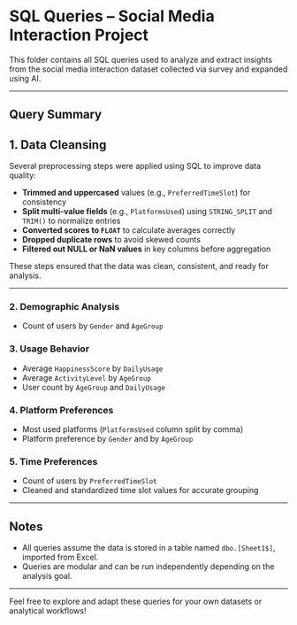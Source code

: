 #  SQL Queries – Social Media Interaction Project

This folder contains all SQL queries used to analyze and extract insights from the social media interaction dataset collected via survey and expanded using AI.

---

##  Query Summary

## 1. Data Cleansing

Several preprocessing steps were applied using SQL to improve data quality:

- **Trimmed and uppercased** values (e.g., `PreferredTimeSlot`) for consistency
- **Split multi-value fields** (e.g., `PlatformsUsed`) using `STRING_SPLIT` and `TRIM()` to normalize entries
- **Converted scores to `FLOAT`** to calculate averages correctly
- **Dropped duplicate rows** to avoid skewed counts
- **Filtered out NULL or NaN values** in key columns before aggregation

These steps ensured that the data was clean, consistent, and ready for analysis.

---

### 2. **Demographic Analysis**
- Count of users by `Gender` and `AgeGroup`

### 3. **Usage Behavior**
- Average `HappinessScore` by `DailyUsage`
- Average `ActivityLevel` by `AgeGroup`
- User count by `AgeGroup` and `DailyUsage`

### 4. **Platform Preferences**
- Most used platforms (`PlatformsUsed` column split by comma)
- Platform preference by `Gender` and by `AgeGroup`

### 5. **Time Preferences**
- Count of users by `PreferredTimeSlot`
- Cleaned and standardized time slot values for accurate grouping

---



##  Notes

- All queries assume the data is stored in a table named `dbo.[Sheet1$]`, imported from Excel.
- Queries are modular and can be run independently depending on the analysis goal.

---

Feel free to explore and adapt these queries for your own datasets or analytical workflows!

